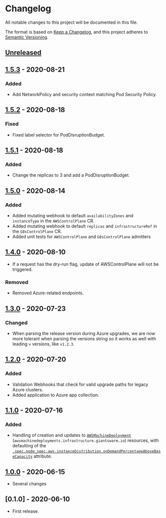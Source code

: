 # Changelog

All notable changes to this project will be documented in this file.

The format is based on [Keep a Changelog](https://keepachangelog.com/en/1.0.0/),
and this project adheres to [Semantic Versioning](https://semver.org/spec/v2.0.0.html).

## [Unreleased]

## [1.5.3] - 2020-08-21

### Added

- Add NetworkPolicy and security context matching Pod Security Policy.

## [1.5.2] - 2020-08-18

### Fixed

- Fixed label selector for PodDisruptionBudget.

## [1.5.1] - 2020-08-18

### Added

- Change the replicas to 3 and add a PodDisruptionBudget.

## [1.5.0] - 2020-08-14

### Added
- Added mutating webhook to default `availabilityZones` and `instanceType` in the `AWSControlPlane` CR.
- Added mutating webhook to default `replicas` and `infrastructureRef` in the `G8sControlPlane` CR.
- Added unit tests for `AWSControlPlane` and `G8sControlPlane` admitters

## [1.4.0] - 2020-08-10

- If a request has the dry-run flag, update of AWSControlPlane will not be triggered.

### Removed

- Removed Azure-related endpoints.

## [1.3.0] - 2020-07-23

### Changed

- When parsing the release version during Azure upgrades, we are now more tolerant when parsing the versions string so it works as well with leading `v` versions, like `v1.2.3`.

## [1.2.0] - 2020-07-20

### Added

- Validation Webhooks that check for valid upgrade paths for legacy Azure clusters.
- Added application to Azure app collection.

## [1.1.0] - 2020-07-16

### Added

- Handling of creation and updates to [`AWSMachineDeployment`](https://docs.giantswarm.io/reference/cp-k8s-api/awsmachinedeployments.infrastructure.giantswarm.io) (`awsmachinedeployments.infrastructure.giantswarm.io`) resources, with defaulting of the [`.spec.node_spec.aws.instanceDistribution.onDemandPercentageAboveBaseCapacity`](https://docs.giantswarm.io/reference/cp-k8s-api/awsmachinedeployments.infrastructure.giantswarm.io/#v1alpha2-.spec.provider.instanceDistribution.onDemandPercentageAboveBaseCapacity) attribute.

## [1.0.0] - 2020-06-15

- Several changes

## [0.1.0] - 2020-06-10

- First release.

[Unreleased]: https://github.com/giantswarm/admission-controller/compare/v1.5.3...HEAD
[1.5.3]: https://github.com/giantswarm/admission-controller/compare/v1.5.2...v1.5.3
[1.5.2]: https://github.com/giantswarm/admission-controller/compare/v1.5.1...v1.5.2
[1.5.1]: https://github.com/giantswarm/admission-controller/compare/v1.5.0...v1.5.1
[1.5.0]: https://github.com/giantswarm/admission-controller/compare/v1.4.0...v1.5.0
[1.4.0]: https://github.com/giantswarm/admission-controller/compare/v1.3.0...v1.4.0
[1.3.0]: https://github.com/giantswarm/admission-controller/compare/v1.2.0...v1.3.0
[1.2.0]: https://github.com/giantswarm/admission-controller/compare/v1.1.0...v1.2.0
[1.1.0]: https://github.com/giantswarm/admission-controller/compare/v1.0.0...v1.1.0
[1.0.0]: https://github.com/giantswarm/admission-controller/compare/v1.0.0...v0.0.1
[0.0.1]: https://github.com/giantswarm/admission-controller/releases/tag/v0.0.1
